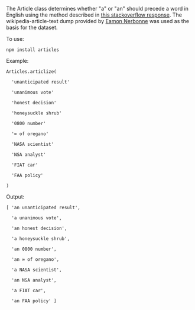 The Article class determines whether "a" or "an" should precede a word in English using the method described in [this stackoverflow response](http://stackoverflow.com/questions/1288291/how-can-i-correctly-prefix-a-word-with-a-and-an/1288473#1288473). The wikipedia-article-text dump provided by [Eamon Nerbonne](http://home.nerbonne.org/A-vs-An/) was used as the basis for the dataset.

To use:

	npm install articles

Example:

	Articles.articlize(

	  'unanticipated result'

	  'unanimous vote'

	  'honest decision'

	  'honeysuckle shrub'

	  '0800 number'

	  '∞ of oregano'

	  'NASA scientist'

	  'NSA analyst'

	  'FIAT car'

	  'FAA policy'

	)



Output:

	[ 'an unanticipated result',

	  'a unanimous vote',

	  'an honest decision',

	  'a honeysuckle shrub',

	  'an 0800 number',

	  'an ∞ of oregano',

	  'a NASA scientist',

	  'an NSA analyst',

	  'a FIAT car',

	  'an FAA policy' ]


